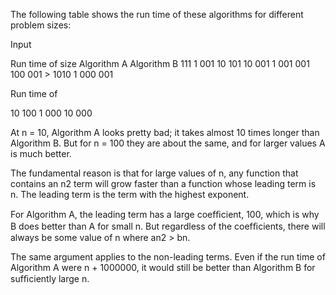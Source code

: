 The following table shows the run time of these algorithms for different problem sizes:

Input

Run time of size Algorithm A Algorithm B 111 1 001 10 101 10 001 1 001 001 100 001 > 1010 1 000 001

Run time of

10 100 1 000 10 000

At n = 10, Algorithm A looks pretty bad; it takes almost 10 times longer than Algorithm B. But for n = 100 they are about the same, and for larger values A is much better.

The fundamental reason is that for large values of n, any function that contains an n2 term will grow faster than a function whose leading term is n. The leading term is the term with the highest exponent.

For Algorithm A, the leading term has a large coefﬁcient, 100, which is why B does better than A for small n. But regardless of the coefﬁcients, there will always be some value of n where an2 > bn.

The same argument applies to the non-leading terms. Even if the run time of Algorithm A were n + 1000000, it would still be better than Algorithm B for sufﬁciently large n.